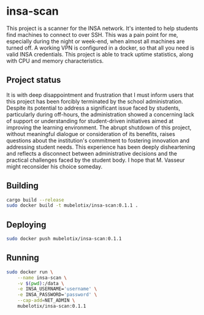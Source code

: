# insa-scan

This project is a scanner for the INSA network.
It's intented to help students find machines to connect to over SSH.
This was a pain point for me, especially during the night or week-end, when almost all machines are turned off.
A working VPN is configured in a docker, so that all you need is valid INSA credentials.
This project is able to track uptime statistics, along with CPU and memory characteristics.

## Project status

It is with deep disappointment and frustration that I must inform users that this project has been forcibly terminated by the school administration. Despite its potential to address a significant issue faced by students, particularly during off-hours, the administration showed a concerning lack of support or understanding for student-driven initiatives aimed at improving the learning environment. The abrupt shutdown of this project, without meaningful dialogue or consideration of its benefits, raises questions about the institution's commitment to fostering innovation and addressing student needs. This experience has been deeply disheartening and reflects a disconnect between administrative decisions and the practical challenges faced by the student body. I hope that M. Vasseur might reconsider his choice someday.

## Building

```bash
cargo build --release
sudo docker build -t mubelotix/insa-scan:0.1.1 .
```

## Deploying

```bash
sudo docker push mubelotix/insa-scan:0.1.1
```

## Running

```bash
sudo docker run \
    --name insa-scan \
    -v $(pwd):/data \
    -e INSA_USERNAME='username' \
    -e INSA_PASSWORD='password' \
    --cap-add=NET_ADMIN \
    mubelotix/insa-scan:0.1.1
```
